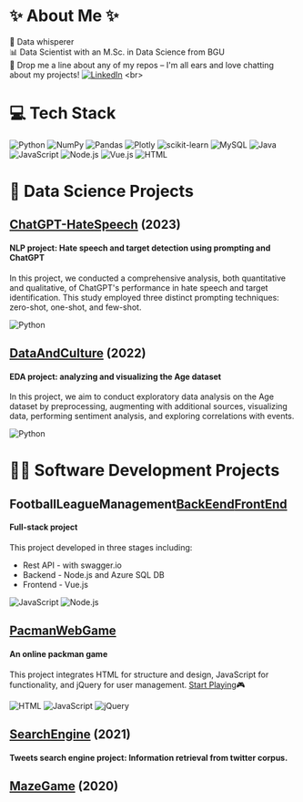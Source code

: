 # ✨ About Me  ✨
🌟 Data whisperer <br>
📊 Data Scientist with an M.Sc. in Data Science from BGU <br>
💬 Drop me a line about any of my repos – I'm all ears and love chatting about my projects! [![LinkedIn](https://img.shields.io/badge/LinkedIn-%230077B5.svg?logo=linkedin&logoColor=white)]([https://linkedin.com/in/nitzan-barzilay](https://www.linkedin.com/in/shahar-shcheranski/)) <br>

# 💻 Tech Stack
![Python](https://img.shields.io/badge/Python-3670A0?style=flat&logo=Python&logoColor=ffdd54)  ![NumPy](https://img.shields.io/badge/Numpy-%23013243.svg?style=flat&logo=Numpy&logoColor=white) ![Pandas](https://img.shields.io/badge/Pandas-%23150458.svg?style=flat&logo=pandas&logoColor=white) ![Plotly](https://img.shields.io/badge/Plotly-%233F4F75.svg?style=flat&logo=Plotly&logoColor=white) ![scikit-learn](https://img.shields.io/badge/scikit--learn-%23F7931E.svg?style=flat&logo=scikit-learn&logoColor=white) ![MySQL](https://img.shields.io/badge/MySql-%2300f.svg?style=flat&logo=mysql&logoColor=white) ![Java](https://img.shields.io/badge/Java-3670A0.svg?style=flat&logo=java&logoColor=white) ![JavaScript](https://img.shields.io/badge/javascript-%23F7DF1E?style=flat&logo=javascript&logoColor=white
) ![Node.js](https://img.shields.io/badge/NodeJS-%23339933?style=flat&logo=nodedotjs&logoColor=white) ![Vue.js](https://img.shields.io/badge/Vue.js-white?style=flat&logo=vue.js) ![HTML](https://img.shields.io/badge/html-%23E34F26?style=flat&logo=html
)

# 🔎 Data Science Projects

## [ChatGPT-HateSpeech](https://github.com/ShaharShc/ChatGPT-HateSpeech) (2023)
#### NLP project: Hate speech and target detection using prompting and ChatGPT
In this project, we conducted a comprehensive analysis, both quantitative and qualitative, of ChatGPT's performance in hate speech and target identification. This study employed three distinct prompting techniques: zero-shot, one-shot, and few-shot.

![Python](https://img.shields.io/badge/python-3670A0?style=flat&logo=python&logoColor=ffdd54) 

## [DataAndCulture](https://github.com/ShaharShc/DataAndCulture) (2022)
#### EDA project: analyzing and visualizing the Age dataset
In this project, we aim to conduct exploratory data analysis on the Age dataset by preprocessing, augmenting with additional sources, visualizing data, performing sentiment analysis, and exploring correlations with events.

![Python](https://img.shields.io/badge/python-3670A0?style=flat&logo=python&logoColor=ffdd54) 


# 👩‍💻 Software Development Projects

## FootballLeagueManagement[BackEend](https://github.com/ShaharShc/FootballLeagueManagement-BackEnd)[FrontEnd](https://github.com/ShaharShc/FootballLeagueManagement-FrontEnd)
#### Full-stack project
This project developed in three stages including:
- Rest API - with swagger.io
- Backend - Node.js and Azure SQL DB
- Frontend - Vue.js

![JavaScript](https://img.shields.io/badge/javascript-%23F7DF1E?style=flat&logo=javascript&logoColor=white
) ![Node.js](https://img.shields.io/badge/NodeJS-%23339933?style=flat&logo=nodedotjs&logoColor=white
)


## [PacmanWebGame](https://github.com/ShaharShc/PacmanWebGame)
#### An online packman game
This project integrates HTML for structure and design, JavaScript for functionality, and jQuery for user management.
[Start Playing](https://web-development-environments-2021.github.io/Assignment2_205890320_313326985)🎮

![HTML](https://img.shields.io/badge/html-%23E34F26?style=flat&logo=html) ![JavaScript](https://img.shields.io/badge/javascript-%23F7DF1E?style=flat&logo=javascript&logoColor=white
) ![jQuery](https://img.shields.io/badge/jQuery-%230769AD?style=flat&logo=jQuery)


## [SearchEngine](https://github.com/ShaharShc/SearchEngine) (2021)
#### Tweets search engine project: Information retrieval from twitter corpus.

## [MazeGame](https://github.com/ShaharShc/MazeGame) (2020)



<!--
**ShaharShc/ShaharShc** is a ✨ _special_ ✨ repository because its `README.md` (this file) appears on your GitHub profile.

Here are some ideas to get you started:

- 🔭 I’m currently working on ...
- 🌱 I’m currently learning ...
- 👯 I’m looking to collaborate on ...
- 🤔 I’m looking for help with ...
- 💬 Ask me about ...
- 📫 How to reach me: ...

-->
